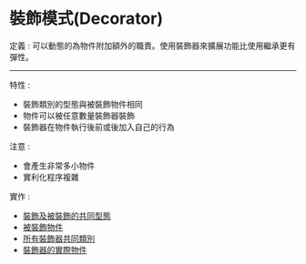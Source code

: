 # 裝飾模式(Decorator)

定義 : 可以動態的為物件附加額外的職責。使用裝飾器來擴展功能比使用繼承更有彈性。

---

特性 : 
- 裝飾類別的型態與被裝飾物件相同
- 物件可以被任意數量裝飾器裝飾
- 裝飾器在物件執行後前或後加入自己的行為

注意 : 
- 會產生非常多小物件
- 實利化程序複雜

實作 :
* [裝飾及被裝飾的共同型態](IBeverage.cs)
* [被裝飾物件](Espresso.cs)
* [所有裝飾器共同類別](CondimentDecorator.cs)
* [裝飾器的實際物件](MilkDecorator.cs)

